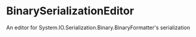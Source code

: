 # BinarySerializationEditor
 An editor for System.IO.Serialization.Binary.BinaryFormatter's serialization
